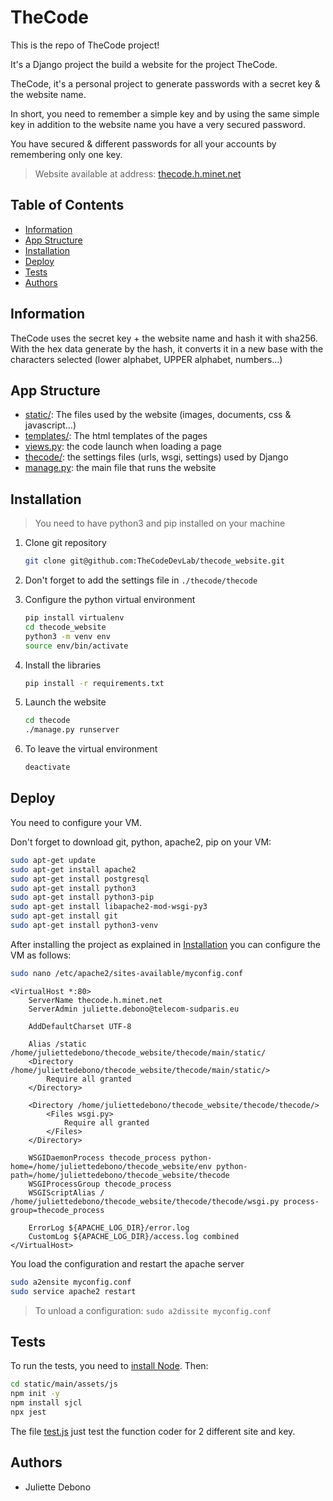 # TheCode

This is the repo of TheCode project!

It's a Django project the build a website for the project TheCode.

TheCode, it's a personal project to generate passwords with a secret key & the website name.

In short, you need to remember a simple key and by using the same simple key in addition to the website name you have a very secured password.

You have secured & different passwords for all your accounts by remembering only one key.

> Website available at address: [thecode.h.minet.net](http://thecode.h.minet.net)

## Table of Contents

- [Information](#information)
- [App Structure](#app-structure)
- [Installation](#installation)
- [Deploy](#deploy)
- [Tests](#tests)
- [Authors](#authors)

## Information

TheCode uses the secret key + the website name and hash it with sha256.\
With the hex data generate by the hash, it converts it in a new base with the characters selected (lower alphabet, UPPER alphabet, numbers…)

## App Structure

- [static/](thecode/main/static): The files used by the website (images, documents, css & javascript…)
- [templates/](thecode/main/templates): The html templates of the pages
- [views.py](thecode/main/views.py): the code launch when loading a page
- [thecode/](thecode/thecode): the settings files (urls, wsgi, settings) used by Django
- [manage.py](thecode/manage.py): the main file that runs the website

## Installation

> You need to have python3 and pip installed on your machine

1. Clone git repository

    ```bash
    git clone git@github.com:TheCodeDevLab/thecode_website.git
    ```

2. Don't forget to add the settings file in `./thecode/thecode`

3. Configure the python virtual environment

    ```bash
    pip install virtualenv
    cd thecode_website
    python3 -m venv env
    source env/bin/activate
    ```
   
4. Install the libraries

    ```bash
    pip install -r requirements.txt
   ```

5. Launch the website

    ```bash
    cd thecode
    ./manage.py runserver
    ```
6. To leave the virtual environment
    ```bash
    deactivate
    ```

## Deploy

You need to configure your VM.

Don't forget to download git, python, apache2, pip on your VM:
    
```bash
sudo apt-get update
sudo apt-get install apache2
sudo apt-get install postgresql
sudo apt-get install python3
sudo apt-get install python3-pip
sudo apt-get install libapache2-mod-wsgi-py3
sudo apt-get install git
sudo apt-get install python3-venv
```

After installing the project as explained in [Installation](#installation)
you can configure the VM as follows:

```bash
sudo nano /etc/apache2/sites-available/myconfig.conf
```

```
<VirtualHost *:80>
    ServerName thecode.h.minet.net
    ServerAdmin juliette.debono@telecom-sudparis.eu

    AddDefaultCharset UTF-8

    Alias /static /home/juliettedebono/thecode_website/thecode/main/static/
    <Directory /home/juliettedebono/thecode_website/thecode/main/static/>
        Require all granted
    </Directory>

    <Directory /home/juliettedebono/thecode_website/thecode/thecode/>
        <Files wsgi.py>
            Require all granted
        </Files>
    </Directory>

    WSGIDaemonProcess thecode_process python-home=/home/juliettedebono/thecode_website/env python-path=/home/juliettedebono/thecode_website/thecode
    WSGIProcessGroup thecode_process
    WSGIScriptAlias / /home/juliettedebono/thecode_website/thecode/thecode/wsgi.py process-group=thecode_process

    ErrorLog ${APACHE_LOG_DIR}/error.log
    CustomLog ${APACHE_LOG_DIR}/access.log combined
</VirtualHost>
```

You load the configuration and restart the apache server
```bash
sudo a2ensite myconfig.conf
sudo service apache2 restart
```

> To unload a configuration: `sudo a2dissite myconfig.conf`

## Tests

To run the tests, you need to [install Node](https://nodejs.org/fr). Then:

```bash
cd static/main/assets/js 
npm init -y
npm install sjcl
npx jest
```

The file [test.js](thecode/main/static/main/assets/js/test.js) just test the function coder for 2 different site and key.

## Authors

- Juliette Debono
